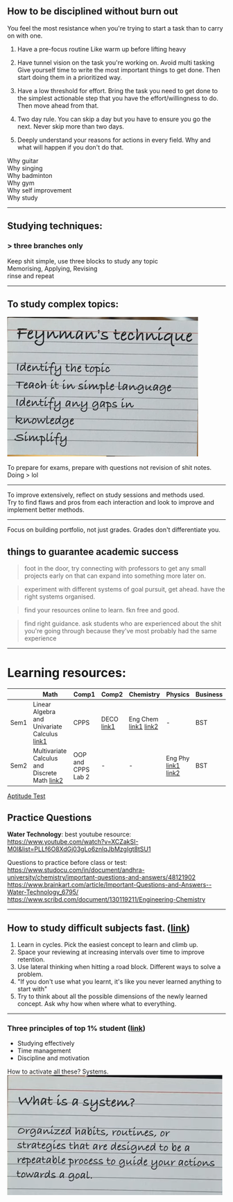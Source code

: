 ## How to be disciplined without burn out

You feel the most resistance when you're trying to start a task than to carry on with one.

1. Have a pre-focus routine
   Like warm up before lifting heavy

2. Have tunnel vision on the task you're working on. Avoid multi tasking
   Give yourself time to write the most important things to get done. Then start doing them in a prioritized way.

3. Have a low threshold for effort.
   Bring the task you need to get done to the simplest actionable step that you have the effort/willingness to do.
   Then move ahead from that.

4. Two day rule. You can skip a day but you have to ensure you go the next. Never skip more than two days.

5. Deeply understand your reasons for actions in every field. Why and what will happen if you don't do that.

Why guitar  
Why singing  
Why badminton  
Why gym  
Why self improvement  
Why study

---

## Studying techniques:

### > three branches only

Keep shit simple, use three blocks to study any topic  
Memorising, Applying, Revising  
rinse and repeat

---

## To study complex topics:

![](image.png)

To prepare for exams, prepare with questions not revision of shit notes.  
Doing > lol

---

To improve extensively, reflect on study sessions and methods used.  
Try to find flaws and pros from each interaction and look to improve and implement better methods.

---

Focus on building portfolio, not just grades. Grades don't differentiate you.

## things to guarantee academic success

> foot in the door, try connecting with professors to get any small projects early on that can expand into something more later on.

> experiment with different systems of goal pursuit, get ahead. have the right systems organised.

> find your resources online to learn. fkn free and good.

> find right guidance. ask students who are experienced about the shit you're going through because they've most probably had the same experience

---

# Learning resources:

|      | Math                                                                                             | Comp1              | Comp2                                                                                             | Chemistry                                                                                                                                                           | Physics                                                                                                         | Business |
| ---- | ------------------------------------------------------------------------------------------------ | ------------------ | ------------------------------------------------------------------------------------------------- | ------------------------------------------------------------------------------------------------------------------------------------------------------------------- | --------------------------------------------------------------------------------------------------------------- | -------- |
| Sem1 | Linear Algebra and Univariate Calculus [link1](https://www.youtube.com/@BhagwanSinghVishwakarma) | CPPS               | DECO [link1](https://www.youtube.com/watch?v=M0mx8S05v60&list=PLBlnK6fEyqRjMH3mWf6kwqiTbT798eAOm) | Eng Chem [link1](https://www.youtube.com/@chemistrybydr.anjalissaxena) [link2](https://www.youtube.com/watch?v=I_ALnsSg7ak&list=PLx570L2_MXXKWH8YczsUDrchch0d6RHZC) | -                                                                                                               | BST      |
| Sem2 | Multivariate Calculus and Discrete Math [link2](https://www.youtube.com/@gajendrapurohit)        | OOP and CPPS Lab 2 | -                                                                                                 | -                                                                                                                                                                   | Eng Phy [link1](https://www.youtube.com/@TechnicalPhysics) [link2](https://www.youtube.com/@Lastmomenttuitions) | BST      |

[Aptitude Test](https://www.youtube.com/watch?v=DBgZYD0Ptlg&list=PL0s3O6GgLL5fyU5FerWY5OcYEY6DFe6fK)

## Practice Questions

<b>Water Technology</b>:
best youtube resource: https://www.youtube.com/watch?v=XCZakSI-M0I&list=PLLf6O8XdGj03gLo6znlqJbMzgIgt8tSU1

Questions to practice before class or test:
https://www.studocu.com/in/document/andhra-university/chemistry/important-questions-and-answers/48121902  
https://www.brainkart.com/article/Important-Questions-and-Answers--Water-Technology_6795/  
https://www.scribd.com/document/130119211/Engineering-Chemistry

---

## How to study difficult subjects fast. ([link](https://www.youtube.com/watch?v=AX9mLvpr4gg))

1. Learn in cycles. Pick the easiest concept to learn and climb up.
2. Space your reviewing at increasing intervals over time to improve retention.
3. Use lateral thinking when hitting a road block. Different ways to solve a problem.
4. "If you don't use what you learnt, it's like you never learned anything to start with"
5. Try to think about all the possible dimensions of the newly learned concept. Ask why how when where what to everything.

---

### Three principles of top 1% student ([link](https://www.youtube.com/watch?v=XaxcqWwBGrY))

-   Studying effectively
-   Time management
-   Discipline and motivation

How to activate all these? Systems.  
![](image-3.png)
